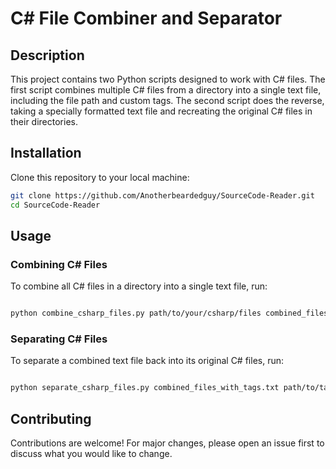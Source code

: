 # C# File Combiner and Separator

## Description

This project contains two Python scripts designed to work with C# files. The first script combines multiple C# files from a directory into a single text file, including the file path and custom tags. The second script does the reverse, taking a specially formatted text file and recreating the original C# files in their directories.

## Installation

Clone this repository to your local machine:

```bash
git clone https://github.com/Anotherbeardedguy/SourceCode-Reader.git
cd SourceCode-Reader
```
## Usage
### Combining C# Files

To combine all C# files in a directory into a single text file, run:

```bash

python combine_csharp_files.py path/to/your/csharp/files combined_files.txt
```
### Separating C# Files

To separate a combined text file back into its original C# files, run:

```bash

python separate_csharp_files.py combined_files_with_tags.txt path/to/target/directory
```
## Contributing

Contributions are welcome! For major changes, please open an issue first to discuss what you would like to change.
